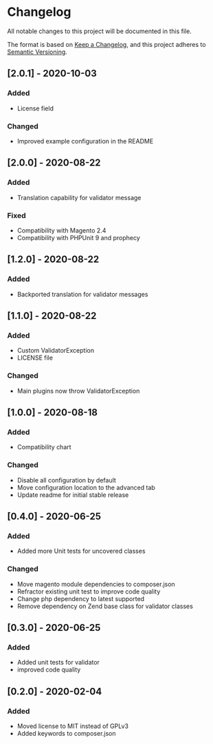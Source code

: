 # Changelog
All notable changes to this project will be documented in this file.

The format is based on [Keep a Changelog](https://keepachangelog.com/en/1.0.0),
and this project adheres to [Semantic Versioning](https://semver.org/spec/v2.0.0.html).

## [2.0.1] - 2020-10-03
### Added
- License field
### Changed
- Improved example configuration in the README

## [2.0.0] - 2020-08-22
### Added
- Translation capability for validator message
### Fixed
- Compatibility with Magento 2.4
- Compatibility with PHPUnit 9 and prophecy

## [1.2.0] - 2020-08-22
### Added
- Backported translation for validator messages

## [1.1.0] - 2020-08-22
### Added
- Custom ValidatorException
- LICENSE file
### Changed
- Main plugins now throw ValidatorException

## [1.0.0] - 2020-08-18
### Added
- Compatibility chart
### Changed
- Disable all configuration by default
- Move configuration location to the advanced tab
- Update readme for initial stable release

## [0.4.0] - 2020-06-25
### Added
- Added more Unit tests for uncovered classes
### Changed
- Move magento module dependencies to composer.json
- Refractor existing unit test to improve code quality
- Change php dependency to latest supported
- Remove dependency on Zend base class for validator classes

## [0.3.0] - 2020-06-25
### Added
- Added unit tests for validator
- improved code quality

## [0.2.0] - 2020-02-04
### Added
- Moved license to MIT instead of GPLv3
- Added keywords to composer.json

